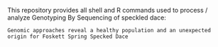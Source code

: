 This repository provides all shell and R commands used to process / analyze Genotyping By Sequencing of speckled dace:

``Genomic approaches reveal a healthy population and an unexpected origin for Foskett Spring Specked Dace ``
